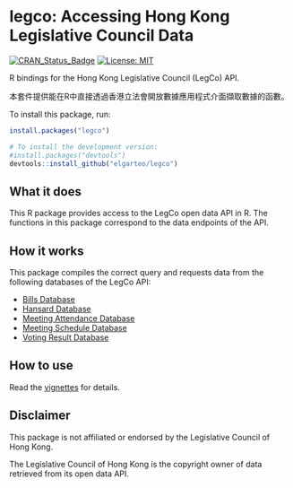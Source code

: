 
<!-- README.md is generated from README.Rmd. Please edit that file -->

# legco: Accessing Hong Kong Legislative Council Data

<!-- badges: start -->

[![CRAN_Status_Badge](https://www.r-pkg.org/badges/version/legco)](https://cran.r-project.org/package=legco)
[![License:
MIT](https://img.shields.io/badge/License-MIT-blue.svg)](https://opensource.org/licenses/MIT)
<!-- badges: end -->

R bindings for the Hong Kong Legislative Council (LegCo) API.

本套件提供能在R中直接透過香港立法會開放數據應用程式介面擷取數據的函數。

To install this package, run:

``` r
install.packages("legco")

# To install the development version:
#install.packages("devtools")
devtools::install_github("elgarteo/legco")
```

## What it does

This R package provides access to the LegCo open data API in R. The
functions in this package correspond to the data endpoints of the API.

## How it works

This package compiles the correct query and requests data from the
following databases of the LegCo API:

-   [Bills
    Database](https://www.legco.gov.hk/odata/english/billsdb.html)
-   [Hansard
    Database](https://www.legco.gov.hk/odata/english/hansard-db.html)
-   [Meeting Attendance
    Database](https://www.legco.gov.hk/odata/english/attendance-db.html)
-   [Meeting Schedule
    Database](https://www.legco.gov.hk/odata/english/schedule-db.html)
-   [Voting Result
    Database](https://www.legco.gov.hk/odata/english/vrdb.html)

## How to use

Read the [vignettes](https://elgarteo.github.io/legco/) for details.

## Disclaimer

This package is not affiliated or endorsed by the Legislative Council of
Hong Kong.

The Legislative Council of Hong Kong is the copyright owner of data
retrieved from its open data API.
